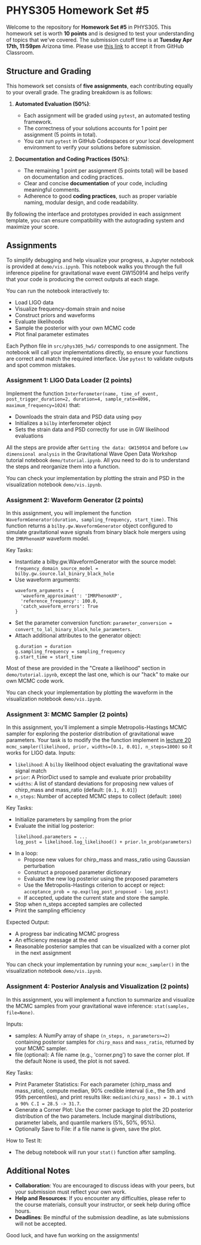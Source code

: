 # PHYS305 Homework Set #5

Welcome to the repository for **Homework Set #5** in PHYS305.
This homework set is worth **10 points** and is designed to test your
understanding of topics that we've covered.
The submission cutoff time is at **Tuesday Apr 17th, 11:59pm** Arizona
time.
Please use [this link](https://classroom.github.com/a/______) to
accept it from GitHub Classroom.


## Structure and Grading

This homework set consists of **five assignments**, each contributing
equally to your overall grade.
The grading breakdown is as follows:

1. **Automated Evaluation (50%)**:
   * Each assignment will be graded using `pytest`, an automated
     testing framework.
   * The correctness of your solutions accounts for 1 point per
     assignment (5 points in total).
   * You can run `pytest` in GitHub Codespaces or your local
     development environment to verify your solutions before
     submission.

2. **Documentation and Coding Practices (50%)**:
   * The remaining 1 point per assignment (5 points total) will be
     based on documentation and coding practices.
   * Clear and concise **documentation** of your code, including
     meaningful comments.
   * Adherence to good **coding practices**, such as proper variable
     naming, modular design, and code readability.

By following the interface and prototypes provided in each assignment
template, you can ensure compatibility with the autograding system and
maximize your score.


## Assignments

To simplify debugging and help visualize your progress, a Jupyter
notebook is provided at `demo/vis.ipynb`.
This notebook walks you through the full inference pipeline for
gravitational wave event GW150914 and helps verify that your code is
producing the correct outputs at each stage.

You can run the notebook interactively to:
* Load LIGO data
* Visualize frequency-domain strain and noise
* Construct priors and waveforms
* Evaluate likelihoods
* Sample the posterior with your own MCMC code
* Plot final parameter estimates

Each Python file in `src/phys305_hw5/` corresponds to one assignment.
The notebook will call your implementations directly, so ensure your
functions are correct and match the required interface.
Use `pytest` to validate outputs and spot common mistakes.


### **Assignment 1**: LIGO Data Loader (2 points)

Implement the function
`Interferometer(name, time_of_event, post_trigger_duration=2, duration=4, sample_rate=4096, maximum_frequency=1024)`
that:
* Downloads the strain data and PSD data using `gwpy`
* Initializes a `bilby` interferometer object
* Sets the strain data and PSD correctly for use in GW likelihood evaluations

All the steps are provide after `Getting the data: GW150914` and
before `Low dimensional analysis` in the Gravitational Wave Open Data
Workshop tutorial notebook `demo/tutorial.ipynb`.
All you need to do is to understand the steps and reorganize them into
a function.

You can check your implementation by plotting the strain and PSD in
the visualization notebook `demo/vis.ipynb`.


### **Assignment 2**: Waveform Generator (2 points)

In this assignment, you will implement the function
`WaveformGenerator(duration, sampling_frequency, start_time)`.
This function returns a `bilby.gw.WaveformGenerator` object configured
to simulate gravitational wave signals from binary black hole mergers
using the `IMRPhenomXP` waveform model.

Key Tasks:
* Instantiate a bilby.gw.WaveformGenerator with the source model:
  `frequency_domain_source_model = bilby.gw.source.lal_binary_black_hole`
* Use waveform arguments:
  ```
  waveform_arguments = {
    'waveform_approximant': 'IMRPhenomXP',
    'reference_frequency': 100.0,
    'catch_waveform_errors': True
  }
  ```
* Set the parameter conversion function:
  `parameter_conversion = convert_to_lal_binary_black_hole_parameters`.
* Attach additional attributes to the generator object:
  ```
  g.duration = duration
  g.sampling_frequency = sampling_frequency
  g.start_time = start_time
  ```

Most of these are provided in the "Create a likelihood" section in
`demo/tutorial.ipynb`, except the last one, which is our "hack" to
make our own MCMC code work.

You can check your implementation by plotting the waveform in the
visualization notebook `demo/vis.ipynb`.


### **Assignment 3**: MCMC Sampler (2 points)

In this assignment, you'll implement a simple Metropolis-Hastings MCMC
sampler for exploring the posterior distribution of gravitational wave
parameters.
Your task is to modify the the function implement in
[lecture 20](https://ua-2025q1-phys305.github.io/20/notes.html)
`mcmc_sampler(likelihood, prior, widths=[0.1, 0.01], n_steps=1000)`
so it works for LIGO data.
Inputs:
* `likelihood`: A `bilby` likelihood object evaluating the gravitational wave signal match
* `prior`: A PriorDict used to sample and evaluate prior probability
* `widths`: A list of standard deviations for proposing new values of chirp_mass and mass_ratio (default: `[0.1, 0.01]`)
* `n_steps`: Number of accepted MCMC steps to collect (default: `1000`)

Key Tasks:
* Initialize parameters by sampling from the prior
* Evaluate the initial log posterior:
  ```
  likelihood.parameters = ...
  log_post = likelihood.log_likelihood() + prior.ln_prob(parameters)
* In a loop:
  * Propose new values for chirp_mass and mass_ratio using Gaussian
    perturbation
  * Construct a proposed parameter dictionary
  * Evaluate the new log posterior using the proposed parameters
  * Use the Metropolis-Hastings criterion to accept or reject:
    `acceptance_prob = np.exp(log_post_proposed - log_post)`
  * If accepted, update the current state and store the sample.
* Stop when n_steps accepted samples are collected
* Print the sampling efficiency

Expected Output:
* A progress bar indicating MCMC progress
* An efficiency message at the end
* Reasonable posterior samples that can be visualized with a corner
  plot in the next assignment

You can check your implementation by running your `mcmc_sampler()` in
the visualization notebook `demo/vis.ipynb`.

### **Assignment 4**: Posterior Analysis and Visualization (2 points)

In this assignment, you will implement a function to summarize and
visualize the MCMC samples from your gravitational wave inference:
`stat(samples, file=None)`.

Inputs:
* samples: A NumPy array of shape `(n_steps, n_parameters>=2)`
  containing posterior samples for `chirp_mass` and `mass_ratio`,
  returned by your MCMC sampler.
* file (optional): A file name (e.g., 'corner.png') to save the corner
  plot.
  If the default None is used, the plot is not saved.

Key Tasks:
* Print Parameter Statistics:
  For each parameter (chirp_mass and mass_ratio), compute median, 90%
  credible interval (i.e., the 5th and 95th percentiles), and print
  results like:
  `median(chirp_mass) = 30.1 with a 90% C.I = 28.5 -> 31.7`.
* Generate a Corner Plot:
  Use the corner package to plot the 2D posterior distribution of the
  two parameters.
  Include marginal distributions, parameter labels, and quantile
  markers (5%, 50%, 95%).
* Optionally Save to File: if a file name is given, save the plot.

How to Test It:
* The debug notebook will run your `stat()` function after sampling.


## Additional Notes

* **Collaboration**:
  You are encouraged to discuss ideas with your peers, but your
  submission must reflect your own work.
* **Help and Resources**:
  If you encounter any difficulties, please refer to the course
  materials, consult your instructor, or seek help during office
  hours.
* **Deadlines**:
  Be mindful of the submission deadline, as late submissions will not
  be accepted.

Good luck, and have fun working on the assignments!
